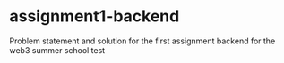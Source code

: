 # assignment1-backend
Problem statement and solution for the first assignment backend for the web3 summer school
test
